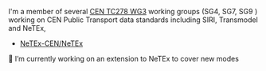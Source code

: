 

I'm a member of several [CEN TC278 WG3](http://www.transmodel-cen.eu/related-standards) working groups (SG4, SG7, SG9 )
working on  CEN Public Transport data standards including SIRI, Transmodel and NeTEx, 
 * [NeTEx-CEN/NeTEx](https://github.com/NeTEx-CEN/)

🔭 I’m currently working on an extension to NeTEx  to cover new modes
 
 
